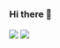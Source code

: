 ### Hi there 👋

<div>
  <img align="center" src="https://github-readme-stats.vercel.app/api?username=ibveecnk&count_private=true&show_icons=true&theme=vue-dark&include_all_commits=true" />
  <img align="center" src="https://github-readme-stats.vercel.app/api/top-langs?username=ibveecnk&count_private=true&card_width=450&show_icons=true&theme=vue-dark&layout=compact&langs_count=10" />
</div>
<!--
**ibveecnk/ibveecnk** is a ✨ _special_ ✨ repository because its `README.md` (this file) appears on your GitHub profile.

Here are some ideas to get you started:

- 🔭 I’m currently working on ...
- 🌱 I’m currently learning ...
- 👯 I’m looking to collaborate on ...
- 🤔 I’m looking for help with ...
- 💬 Ask me about ...
- 📫 How to reach me: ...
- 😄 Pronouns: ...
- ⚡ Fun fact: ...
-->
